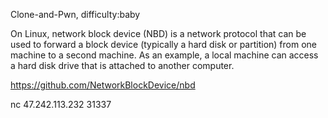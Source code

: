 Clone-and-Pwn, difficulty:baby

On Linux, network block device (NBD) is a network protocol that can be used to forward a block device (typically a hard disk or partition) from one machine to a second machine. As an example, a local machine can access a hard disk drive that is attached to another computer.

https://github.com/NetworkBlockDevice/nbd

nc 47.242.113.232 31337